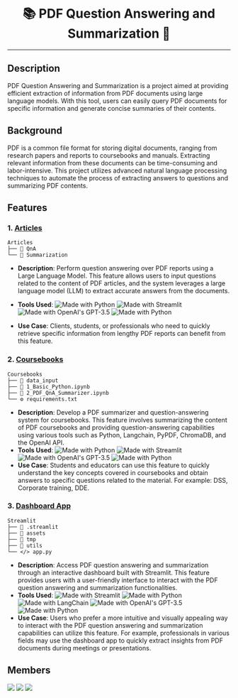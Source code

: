 <h1 align="center">📚 PDF Question Answering and Summarization 🤖</h1>

---

## Description

PDF Question Answering and Summarization is a project aimed at providing efficient extraction of information from PDF documents using large language models. With this tool, users can easily query PDF documents for specific information and generate concise summaries of their contents.

## Background

PDF is a common file format for storing digital documents, ranging from research papers and reports to coursebooks and manuals. Extracting relevant information from these documents can be time-consuming and labor-intensive. This project utilizes advanced natural language processing techniques to automate the process of extracting answers to questions and summarizing PDF contents.

## Features

### 1. [Articles](https://github.com/saskia-dwi-ulfah/pdf-qna-summarizer/tree/main/Articles) 

```
Articles
├── 📁 QnA
└── 📁 Summarization
```


- **Description**: Perform question answering over PDF reports using a Large Language Model. This feature allows users to input questions related to the content of PDF articles, and the system leverages a large language model (LLM) to extract accurate answers from the documents.
- **Tools Used**: 
  <img src="https://img.shields.io/badge/Python-blue.svg" alt="Made with Python">
  <img src="https://img.shields.io/badge/LangChain-red.svg" alt="Made with Streamlit">
  <img src="https://img.shields.io/badge/OpenAI-green.svg" alt="Made with OpenAI's GPT-3.5">
  <img src="https://img.shields.io/badge/ChromaDB-gray.svg" alt="Made with Python">

- **Use Case**: Clients, students, or professionals who need to quickly retrieve specific information from lengthy PDF reports can benefit from this feature.

### 2. [Coursebooks](https://github.com/saskia-dwi-ulfah/pdf-qna-summarizer/tree/main/Coursebooks)

```
Coursebooks
├── 📁 data_input
├── 📝 1_Basic_Python.ipynb
├── 📝 2_PDF_QnA_Summarizer.ipynb
└── ⚙️ requirements.txt
```

- **Description**: Develop a PDF summarizer and question-answering system for coursebooks. This feature involves summarizing the content of PDF coursebooks and providing question-answering capabilities using various tools such as Python, Langchain, PyPDF, ChromaDB, and the OpenAI API.
- **Tools Used**: 
  <img src="https://img.shields.io/badge/Python-blue.svg" alt="Made with Python">
  <img src="https://img.shields.io/badge/LangChain-red.svg" alt="Made with Streamlit">
  <img src="https://img.shields.io/badge/OpenAI-green.svg" alt="Made with OpenAI's GPT-3.5">
  <img src="https://img.shields.io/badge/ChromaDB-gray.svg" alt="Made with Python">
- **Use Case**: Students and educators can use this feature to quickly understand the key concepts covered in coursebooks and obtain answers to specific questions related to the material. For example: DSS, Corporate training, DDE.

### 3. [Dashboard App](https://ask-summarize-pdf.streamlit.app/)

```
Streamlit
├── 📁 .streamlit
├── 📁 assets
├── 📁 tmp
├── 📁 utils
└── </> app.py
```

- **Description**: Access PDF question answering and summarization through an interactive dashboard built with Streamlit. This feature provides users with a user-friendly interface to interact with the PDF question answering and summarization functionalities.
- **Tools Used**:
  <img src="https://img.shields.io/badge/Streamlit-purple.svg" alt="Made with Streamlit">
  <img src="https://img.shields.io/badge/Python-blue.svg" alt="Made with Python">
  <img src="https://img.shields.io/badge/LangChain-red.svg" alt="Made with LangChain">
  <img src="https://img.shields.io/badge/OpenAI-green.svg" alt="Made with OpenAI's GPT-3.5">
  <img src="https://img.shields.io/badge/ChromaDB-gray.svg" alt="Made with Python">
- **Use Case**: Users who prefer a more intuitive and visually appealing way to interact with the PDF question answering and summarization capabilities can utilize this feature. For example, professionals in various fields may use the dashboard app to quickly extract insights from PDF documents during meetings or presentations.




## Members
<p>
<a href="https://github.com/saskia-dwi-ulfah"><img src="https://img.shields.io/badge/-Saskia Dwi Ulfah-red?style=flat&logo=Github&logoColor=white"/></a>
<a href="https://github.com/saskia-dwi-ulfah"><img src="https://img.shields.io/badge/-Victor Nugraha-purple?style=flat&logo=Github&logoColor=white"/></a>
<a href="https://github.com/dwiknrd"><img src="https://img.shields.io/badge/-Dwi Gustin Nurdialit-pink?style=flat&logo=Github&logoColor=white"/></a>
</p>



